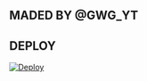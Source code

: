 ## MADED BY @GWG_YT

## DEPLOY
[![Deploy](https://www.herokucdn.com/deploy/button.svg)](https://heroku.com/deploy)

